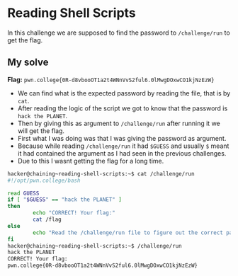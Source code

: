 # Reading Shell Scripts
In this challenge we are supposed to find the password to `/challenge/run` to get the flag.

## My solve
**Flag:** `pwn.college{0R-d8vbooOT1a2t4WNnVvS2ful6.0lMwgDOxwCO1kjNzEzW}`

- We can find what is the expected password by reading the file, that is by `cat`.
- After reading the logic of the script we got to know that the password is `hack the PLANET`.
- Then by giving this as argument to `/challenge/run` after running it we will get the flag.
- First what I was doing was that I was giving the password as argument.
- Because while reading `/challenge/run` it had `$GUESS` and usually `$` meant it had contained the argument as I had seen in the previous challenges.
- Due to this I wasnt getting the flag for a long time.

```bash
hacker@chaining~reading-shell-scripts:~$ cat /challenge/run
#!/opt/pwn.college/bash

read GUESS
if [ "$GUESS" == "hack the PLANET" ]
then
        echo "CORRECT! Your flag:"
        cat /flag
else
        echo "Read the /challenge/run file to figure out the correct password!"
fi
hacker@chaining~reading-shell-scripts:~$ /challenge/run
hack the PLANET
CORRECT! Your flag:
pwn.college{0R-d8vbooOT1a2t4WNnVvS2ful6.0lMwgDOxwCO1kjNzEzW}
```

